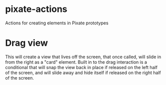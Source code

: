 # pixate-actions
Actions for creating elements in Pixate prototypes

# Drag view
This will create a view that lives off the screen, that once called, will slide in from the right as a "card" element. Built in to the drag interaction is a conditional that will snap the view back in place if released on the left half of the screen, and will slide away and hide itself if released on the right half of the screen.
